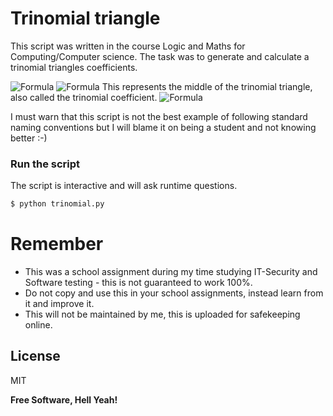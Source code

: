 # Trinomial triangle

This script was written in the course Logic and Maths for Computing/Computer science.
The task was to generate and calculate a trinomial triangles coefficients.

![Formula](https://render.githubusercontent.com/render/math?math=%5Ctext%7BThe%20%7D%20n_%7Bth%7D%20%5Ctext%7B%20central%20trinomial%20coefficient%20is%20%7D%20x%5En)
![Formula](https://render.githubusercontent.com/render/math?math=%5Ctext%7BIn%20the%20expansion%20of%20%7D(1%20%2B%20x%20%2B%20x%5E2)%5E2)
This represents the middle of the trinomial triangle, also called the trinomial coefficient.
![Formula](https://render.githubusercontent.com/render/math?math=%5Ctext%7BThis%20can%20be%20presented%20by%20%7D%5Cleft%20(%5Cfrac%7Bn%7D%7B0%7D%5Cright%20)_2%20)


I must warn that this script is not the best example of following standard naming conventions but I will blame it on being a student and not knowing better :-)

### Run the script
The script is interactive and will ask runtime questions.
```python
$ python trinomial.py
```

# Remember

  - This was a school assignment during my time studying IT-Security and Software testing - this is not guaranteed to work 100%.
  - Do not copy and use this in your school assignments, instead learn from it and improve it.
  - This will not be maintained by me, this is uploaded for safekeeping online.

License
----

MIT


**Free Software, Hell Yeah!**

